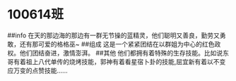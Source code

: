 100614班
======
##info
在天的那边海的那边有一群无节操的蓝精灵，他们聪明又善良，勤劳又勇敢，还有那可爱的格格巫~
##组成
这是一个紧紧团结在以群姐为中心的红色政权。他们团结奋进，激情澎湃。
##其他
他们都拥有着特殊的生存技能。比如说东哥有着祖上八代单传的烧烤技能，郭神有着看星宿卜卦的技能,屈宜新有着以不变应万变的点赞技能......

